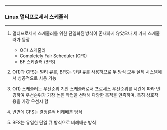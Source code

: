 -----
### Linux 멀티프로세서 스케줄러
-----
1. 멀티프로세서 스케줄러를 위한 단일화된 방식이 존재하지 않았으나 세 가지 스케줄러가 등장
   - O(1) 스케줄러
   - Completely Fair Scheduler (CFS)
   - BF 스케줄러 (BFS)
  
2. O(1)과 CFS는 멀티 큐를, BFS는 단일 큐를 사용하므로 두 방식 모두 실제 시스템에서 성공적으로 사용 가능
3. O(1) 스케줄러는 우선순위 기반 스케줄러로서 프로세스 우선순위를 시간에 따라 변경하여 우선순위가 가장 높은 작업을 선택해 다양한 목적을 만족하며, 특히 상호작용을 가장 우선시 함
4. 반면에 CFS는 결정론적 비례배분 당식
5. BFS는 유일한 단일 큐 방식으로 비례배분 방식
